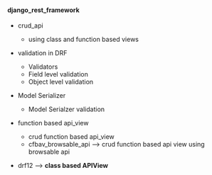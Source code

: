 #### django_rest_framework

- crud_api
   - using class and function based views

- validation in DRF
    - Validators
    - Field level validation
    - Object level validation
    
- Model Serializer
   - Model Serialzer validation 
   
- function based api_view
  - crud function based api_view
  - cfbav_browsable_api --> crud function based api view using browsable api

- drf12 --> **class based APIView**
   
